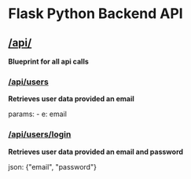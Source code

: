 # Flask Python Backend API

## <u>/api/</u>
<b>Blueprint for all api calls</b>

### <u>/api/users</u>
<b>Retrieves user data provided an email</b>

params: 
    - e: email

### <u>/api/users/login</u>
<b>Retrieves user data provided an email and password</b>

json: {"email", "password"}